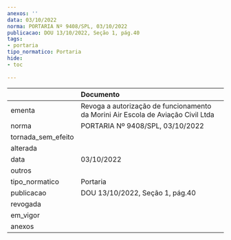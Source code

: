 ```yaml
---
anexos: ''
data: 03/10/2022
norma: PORTARIA Nº 9408/SPL, 03/10/2022
publicacao: DOU 13/10/2022, Seção 1, pág.40
tags:
- portaria
tipo_normatico: Portaria
hide: 
- toc 
 
---
```


|                    | Documento                                                                        |
|:-------------------|:---------------------------------------------------------------------------------|
| ementa             | Revoga a autorização de funcionamento da Morini Air Escola de Aviação Civil Ltda |
| norma              | PORTARIA Nº 9408/SPL, 03/10/2022                                                 |
| tornada_sem_efeito |                                                                                  |
| alterada           |                                                                                  |
| data               | 03/10/2022                                                                       |
| outros             |                                                                                  |
| tipo_normatico     | Portaria                                                                         |
| publicacao         | DOU 13/10/2022, Seção 1, pág.40                                                  |
| revogada           |                                                                                  |
| em_vigor           |                                                                                  |
| anexos             |                                                                                  |